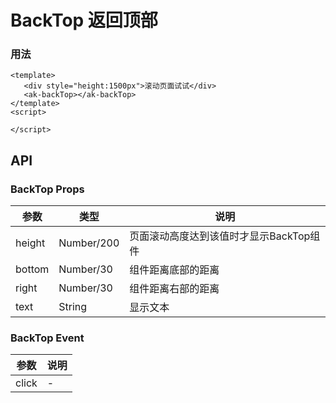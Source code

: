 <!-- Created by 337547038 on 2019/8/6 0006. -->

# BackTop 返回顶部

### 用法

```vue demo
<template>
   <div style="height:1500px">滚动页面试试</div>
   <ak-backTop></ak-backTop>
</template>
<script>

</script>
```

## API

### BackTop Props

| 参数      | 类型          | 说明   |
|----------|--------------|--------|
|height    | Number/200     |页面滚动高度达到该值时才显示BackTop组件|
|bottom    | Number/30      |组件距离底部的距离|
|right     | Number/30      |组件距离右部的距离|
|text      | String         |显示文本|

### BackTop Event

| 参数 | 说明 |
|------|------|
|click       |-|
